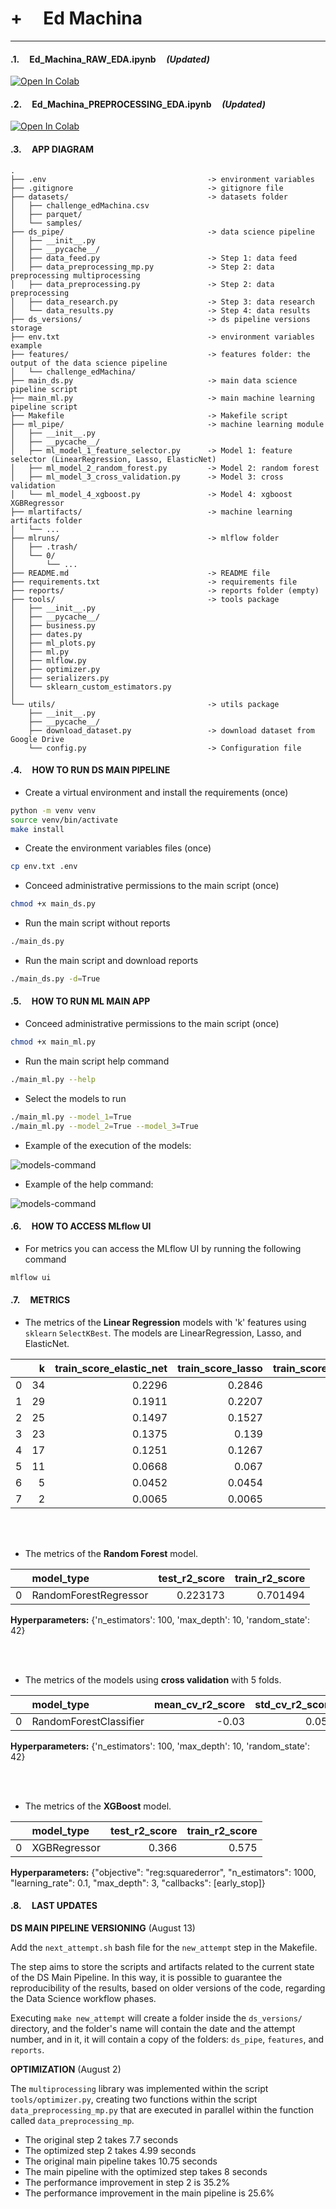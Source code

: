 # +        __Ed Machina__ 

---

#### .1.     **Ed_Machina_RAW_EDA.ipynb**     *(Updated)*

[![Open In Colab](https://colab.research.google.com/assets/colab-badge.svg)](https://colab.research.google.com/drive/16HkTb7CGf8AfLWmzKy9wxFRhyaWFhna_?usp=sharing)


#### .2.     **Ed_Machina_PREPROCESSING_EDA.ipynb**     *(Updated)*

[![Open In Colab](https://colab.research.google.com/assets/colab-badge.svg)](https://colab.research.google.com/drive/1x7SkJnYftjmRSBVv0NIRDZJCcHluDnYW?usp=sharing)


#### .3.     **APP DIAGRAM**

```
.
├── .env                                    -> environment variables
├── .gitignore                              -> gitignore file
├── datasets/                               -> datasets folder
│   ├── challenge_edMachina.csv
│   ├── parquet/
│   └── samples/
├── ds_pipe/                                -> data science pipeline
│   ├── __init__.py
│   ├── __pycache__/
│   ├── data_feed.py                        -> Step 1: data feed
│   ├── data_preprocessing_mp.py            -> Step 2: data preprocessing multiprocessing
│   ├── data_preprocessing.py               -> Step 2: data preprocessing
│   ├── data_research.py                    -> Step 3: data research
│   └── data_results.py                     -> Step 4: data results
├── ds_versions/                            -> ds pipeline versions storage
├── env.txt                                 -> environment variables example
├── features/                               -> features folder: the output of the data science pipeline
│   └── challenge_edMachina/
├── main_ds.py                              -> main data science pipeline script
├── main_ml.py                              -> main machine learning pipeline script
├── Makefile                                -> Makefile script
├── ml_pipe/                                -> machine learning module
│   ├── __init__.py
│   ├── __pycache__/
│   ├── ml_model_1_feature_selector.py      -> Model 1: feature selector (LinearRegression, Lasso, ElasticNet)
│   ├── ml_model_2_random_forest.py         -> Model 2: random forest
│   ├── ml_model_3_cross_validation.py      -> Model 3: cross validation
│   └── ml_model_4_xgboost.py               -> Model 4: xgboost XGBRegressor
├── mlartifacts/                            -> machine learning artifacts folder
│   └── ...
├── mlruns/                                 -> mlflow folder
│   ├── .trash/
│   └── 0/
│       └── ...
├── README.md                               -> README file
├── requirements.txt                        -> requirements file
├── reports/                                -> reports folder (empty)
├── tools/                                  -> tools package
│   ├── __init__.py
│   ├── __pycache__/
│   ├── business.py
│   ├── dates.py
│   ├── ml_plots.py
│   ├── ml.py
│   ├── mlflow.py
│   ├── optimizer.py
│   ├── serializers.py
│   └── sklearn_custom_estimators.py
│   
└── utils/                                  -> utils package
    ├── __init__.py
    ├── __pycache__/
    ├── download_dataset.py                 -> download dataset from Google Drive
    └── config.py                           -> Configuration file
```


#### .4.     **HOW TO RUN DS MAIN PIPELINE**

- Create a virtual environment and install the requirements (once)
```bash
python -m venv venv
source venv/bin/activate
make install
```

- Create the environment variables files (once)
```bash
cp env.txt .env
```

- Conceed administrative permissions to the main script (once)
```bash
chmod +x main_ds.py
```

- Run the main script without reports
```bash
./main_ds.py
```

- Run the main script and download reports
```bash
./main_ds.py -d=True
```



#### .5.     **HOW TO RUN ML MAIN APP**

- Conceed administrative permissions to the main script (once)
```bash
chmod +x main_ml.py
```

- Run the main script help command
```bash
./main_ml.py --help
```

- Select the models to run

```bash
./main_ml.py --model_1=True
./main_ml.py --model_2=True --model_3=True
```

- Example of the execution of the models:

![models-command](https://github.com/jackonedev/challenge_edmachina/blob/main/.gif/ml_models-ok.gif?raw=true)

- Example of the help command:

![models-command](https://github.com/jackonedev/challenge_edmachina/blob/main/.gif/ml_help-2-ok.gif?raw=true)

#### .6.     **HOW TO ACCESS MLflow UI**

- For metrics you can access the MLflow UI by running the following command
```bash
mlflow ui
```

#### .7.     **METRICS**

- The metrics of the **Linear Regression** models with 'k' features using `sklearn` `SelectKBest`. The models are LinearRegression, Lasso, and ElasticNet.

|    |   k |   train_score_elastic_net |   train_score_lasso |   train_score_lin_reg |   test_score_elastic_net |   test_score_lasso |   test_score_lin_reg |
|---:|----:|--------------------------:|--------------------:|----------------------:|-------------------------:|-------------------:|---------------------:|
|  0 |  34 |                    0.2296 |              0.2846 |                0.296  |                   0.244  |             0.2905 |               0.2959 |
|  1 |  29 |                    0.1911 |              0.2207 |                0.2292 |                   0.197  |             0.2212 |               0.2232 |
|  2 |  25 |                    0.1497 |              0.1527 |                0.1552 |                   0.1746 |             0.1816 |               0.1901 |
|  3 |  23 |                    0.1375 |              0.139  |                0.1403 |                   0.1655 |             0.1702 |               0.1774 |
|  4 |  17 |                    0.1251 |              0.1267 |                0.1279 |                   0.1518 |             0.1553 |               0.1617 |
|  5 |  11 |                    0.0668 |              0.067  |                0.0674 |                   0.0891 |             0.0895 |               0.0934 |
|  6 |   5 |                    0.0452 |              0.0454 |                0.0455 |                   0.0587 |             0.059  |               0.0608 |
|  7 |   2 |                    0.0065 |              0.0065 |                0.0065 |                   0.0115 |             0.0114 |               0.012  |


<br/><br/>

- The metrics of the **Random Forest** model.

|    | model_type            |   test_r2_score |   train_r2_score |
|---:|:----------------------|----------------:|-----------------:|
|  0 | RandomForestRegressor |        0.223173 |         0.701494 |

**Hyperparameters:** {'n_estimators': 100, 'max_depth': 10, 'random_state': 42}

<br/><br/>

- The metrics of the models using **cross validation** with 5 folds.

|    | model_type             |   mean_cv_r2_score |   std_cv_r2_score |   test_r2_score |   train_r2_score |
|---:|:-----------------------|-------------------:|------------------:|----------------:|-----------------:|
|  0 | RandomForestClassifier |         -0.03      |         0.055     |        0.258    |                1 |

**Hyperparameters:** {'n_estimators': 100, 'max_depth': 10, 'random_state': 42}

<br/><br/>

- The metrics of the **XGBoost** model.

|    | model_type            |   test_r2_score |   train_r2_score |
|---:|:----------------------|----------------:|-----------------:|
|  0 | XGBRegressor          |        0.366    |         0.575    |

**Hyperparameters:** {"objective": "reg:squarederror", "n_estimators": 1000, "learning_rate": 0.1, "max_depth": 3, "callbacks": [early_stop]}



#### .8.     **LAST UPDATES**


**DS MAIN PIPELINE VERSIONING** (August 13)

Add the `next_attempt.sh` bash file for the `new_attempt` step in the Makefile.

The step aims to store the scripts and artifacts related to the current state of the DS Main Pipeline. In this way, it is possible to guarantee the reproducibility of the results, based on older versions of the code, regarding the Data Science workflow phases.

Executing `make new_attempt` will create a folder inside the `ds_versions/` directory, and the folder's name will contain the date and the attempt number, and in it, it will contain a copy of the folders: `ds_pipe`, `features`, and `reports`.



**OPTIMIZATION** (August 2)

The `multiprocessing` library was implemented within the script `tools/optimizer.py`, creating two functions within the script `data_preprocessing_mp.py` that are executed in parallel within the function called `data_preprocessing_mp`.

- The original step 2 takes 7.7 seconds
- The optimized step 2 takes 4.99 seconds
- The original main pipeline takes 10.75 seconds
- The main pipeline with the optimized step takes 8 seconds
- The performance improvement in step 2 is 35.2%
- The performance improvement in the main pipeline is 25.6%
